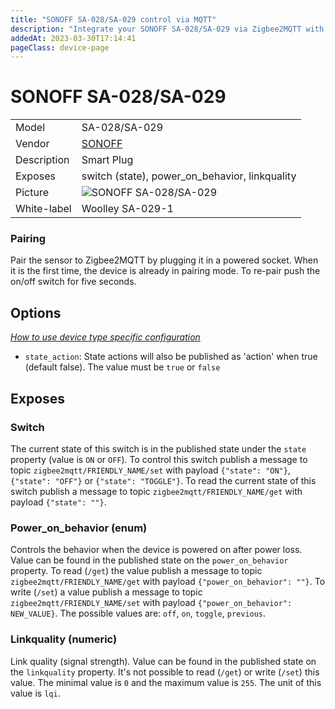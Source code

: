 ```yaml
---
title: "SONOFF SA-028/SA-029 control via MQTT"
description: "Integrate your SONOFF SA-028/SA-029 via Zigbee2MQTT with whatever smart home infrastructure you are using without the vendor's bridge or gateway."
addedAt: 2023-03-30T17:14:41
pageClass: device-page
---
```


<!-- !!!! -->
<!-- ATTENTION: This file is auto-generated through docgen! -->
<!-- You can only edit the "Notes"-Section between the two comment lines "Notes BEGIN" and "Notes END". -->
<!-- Do not use h1 or h2 heading within "## Notes"-Section. -->
<!-- !!!! -->

# SONOFF SA-028/SA-029

|     |     |
|-----|-----|
| Model | SA-028/SA-029  |
| Vendor  | [SONOFF](/supported-devices/#v=SONOFF)  |
| Description | Smart Plug |
| Exposes | switch (state), power_on_behavior, linkquality |
| Picture | ![SONOFF SA-028/SA-029](https://www.zigbee2mqtt.io/images/devices/SA-028-SA-029.jpg) |
| White-label | Woolley SA-029-1 |


<!-- Notes BEGIN: You can edit here. Add "## Notes" headline if not already present. -->
### Pairing
Pair the sensor to Zigbee2MQTT by plugging it in a powered socket. When it is the first time, the device is already in pairing mode.
To re-pair push the on/off switch for five seconds.

<!-- Notes END: Do not edit below this line -->


## Options
*[How to use device type specific configuration](../guide/configuration/devices-groups.md#specific-device-options)*

* `state_action`: State actions will also be published as 'action' when true (default false). The value must be `true` or `false`


## Exposes

### Switch 
The current state of this switch is in the published state under the `state` property (value is `ON` or `OFF`).
To control this switch publish a message to topic `zigbee2mqtt/FRIENDLY_NAME/set` with payload `{"state": "ON"}`, `{"state": "OFF"}` or `{"state": "TOGGLE"}`.
To read the current state of this switch publish a message to topic `zigbee2mqtt/FRIENDLY_NAME/get` with payload `{"state": ""}`.

### Power_on_behavior (enum)
Controls the behavior when the device is powered on after power loss.
Value can be found in the published state on the `power_on_behavior` property.
To read (`/get`) the value publish a message to topic `zigbee2mqtt/FRIENDLY_NAME/get` with payload `{"power_on_behavior": ""}`.
To write (`/set`) a value publish a message to topic `zigbee2mqtt/FRIENDLY_NAME/set` with payload `{"power_on_behavior": NEW_VALUE}`.
The possible values are: `off`, `on`, `toggle`, `previous`.

### Linkquality (numeric)
Link quality (signal strength).
Value can be found in the published state on the `linkquality` property.
It's not possible to read (`/get`) or write (`/set`) this value.
The minimal value is `0` and the maximum value is `255`.
The unit of this value is `lqi`.

